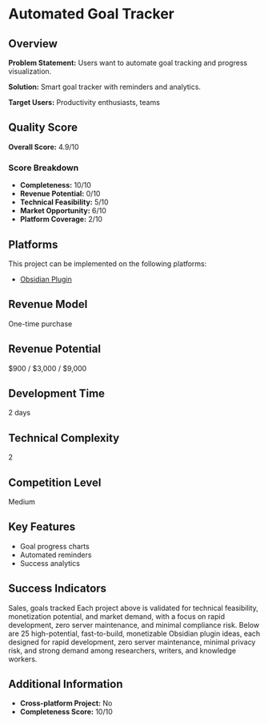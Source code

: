 # Automated Goal Tracker

## Overview
**Problem Statement:** Users want to automate goal tracking and progress visualization.

**Solution:** Smart goal tracker with reminders and analytics.

**Target Users:** Productivity enthusiasts, teams

## Quality Score
**Overall Score:** 4.9/10

### Score Breakdown
- **Completeness:** 10/10
- **Revenue Potential:** 0/10
- **Technical Feasibility:** 5/10
- **Market Opportunity:** 6/10
- **Platform Coverage:** 2/10

## Platforms
This project can be implemented on the following platforms:
- [Obsidian Plugin](./platforms/obsidian-plugin/)

## Revenue Model
One-time purchase

## Revenue Potential
$900 / $3,000 / $9,000

## Development Time
2 days

## Technical Complexity
2

## Competition Level
Medium

## Key Features
- Goal progress charts
- Automated reminders
- Success analytics

## Success Indicators
Sales, goals tracked Each project above is validated for technical feasibility, monetization potential, and market demand, with a focus on rapid development, zero server maintenance, and minimal compliance risk. Below are 25 high-potential, fast-to-build, monetizable Obsidian plugin ideas, each designed for rapid development, zero server maintenance, minimal privacy risk, and strong demand among researchers, writers, and knowledge workers.

## Additional Information
- **Cross-platform Project:** No
- **Completeness Score:** 10/10
